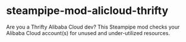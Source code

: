 # steampipe-mod-alicloud-thrifty
Are you a Thrifty Alibaba Cloud dev? This Steampipe mod checks your Alibaba Cloud account(s) for unused and under-utilized resources.
